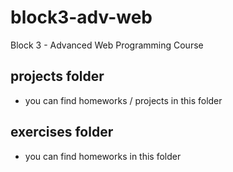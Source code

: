 # block3-adv-web

Block 3 - Advanced Web Programming Course

## projects folder

- you can find homeworks / projects in this folder

## exercises folder

- you can find homeworks in this folder
